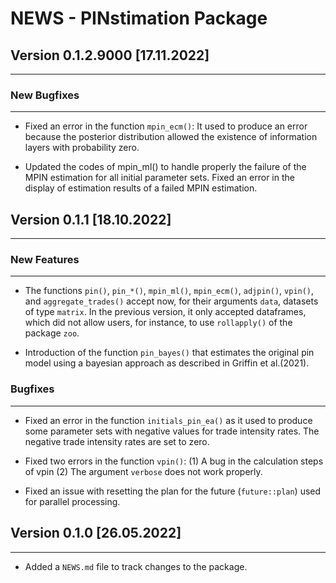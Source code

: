 # NEWS - PINstimation Package

## Version 0.1.2.9000 [17.11.2022]
----

### New Bugfixes
----
* Fixed an error in the function `mpin_ecm()`: It used to produce an error
because the posterior distribution allowed the existence of information
layers with probability zero.

* Updated the codes of mpin_ml() to handle properly the failure of the MPIN
estimation for all initial parameter sets. Fixed an error in the display of
estimation results of a failed MPIN estimation.

## Version 0.1.1 [18.10.2022]
----
### New Features
----
* The functions `pin()`, `pin_*()`, `mpin_ml()`, `mpin_ecm()`, `adjpin()`,
`vpin()`, and `aggregate_trades()` accept now, for their arguments `data`,
datasets of type `matrix`. In the previous version, it only accepted
dataframes, which did not allow users, for instance, to use `rollapply()` of
the package `zoo`.

* Introduction of the function `pin_bayes()` that estimates the original pin
model using a bayesian approach as described in Griffin et al.(2021).

### Bugfixes
----
* Fixed an error in the function `initials_pin_ea()` as it used to produce
some parameter sets with negative values for trade intensity rates. The negative
trade intensity rates are set to zero.

* Fixed two errors in the function `vpin()`: (1) A bug in the calculation steps
of vpin (2) The argument `verbose` does not work properly.

* Fixed an issue with resetting the plan for the future (`future::plan`)
used for parallel processing.

## Version 0.1.0 [26.05.2022]
----
* Added a `NEWS.md` file to track changes to the package.
